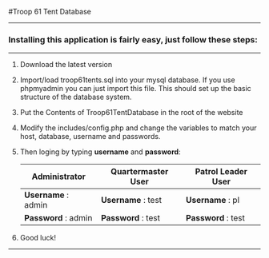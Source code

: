 #Troop 61 Tent Database
- - - -

### Installing this application is fairly easy, just follow these steps:
****


1. Download the latest version

2. Import/load troop61tents.sql into your mysql database. If you use phpmyadmin you can just import this file. This should set up the basic structure of the database system.

3. Put the Contents of Troop61TentDatabase in the root of the website

4. Modify the includes/config.php and change the variables to match your host, database, username and passwords.

5. Then loging by typing **username** and **password**:


   Administrator        | Quartermaster User  | Patrol Leader User
   ---------------------| --------------------| ---------------------
   **Username** : admin | **Username** : test | **Username** : pl
   **Password** : admin | **Password** : test | **Password** : test

6. Good luck!  

- - - -
